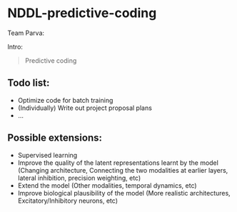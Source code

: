 # NDDL-predictive-coding
Team Parva:

Intro: 
> Predictive coding  


## Todo list:
- Optimize code for batch training
- (Individually) Write out project proposal plans
- ...  

## Possible extensions:
- Supervised learning 
- Improve the quality of the latent representations learnt by the model (Changing architecture, Connecting the two modalities at earlier layers, lateral inhibition, precision weighting, etc)
- Extend the model (Other modalities, temporal dynamics, etc)
- Improve biological plausibility of the model (More realistic architectures, Excitatory/Inhibitory neurons, etc)
